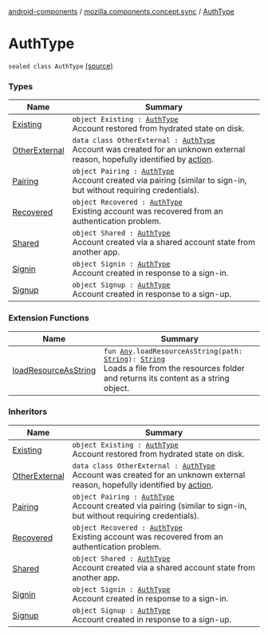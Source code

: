 [android-components](../../index.md) / [mozilla.components.concept.sync](../index.md) / [AuthType](./index.md)

# AuthType

`sealed class AuthType` [(source)](https://github.com/mozilla-mobile/android-components/blob/master/components/concept/sync/src/main/java/mozilla/components/concept/sync/OAuthAccount.kt#L270)

### Types

| Name | Summary |
|---|---|
| [Existing](-existing.md) | `object Existing : `[`AuthType`](./index.md)<br>Account restored from hydrated state on disk. |
| [OtherExternal](-other-external/index.md) | `data class OtherExternal : `[`AuthType`](./index.md)<br>Account was created for an unknown external reason, hopefully identified by [action](-other-external/action.md). |
| [Pairing](-pairing.md) | `object Pairing : `[`AuthType`](./index.md)<br>Account created via pairing (similar to sign-in, but without requiring credentials). |
| [Recovered](-recovered.md) | `object Recovered : `[`AuthType`](./index.md)<br>Existing account was recovered from an authentication problem. |
| [Shared](-shared.md) | `object Shared : `[`AuthType`](./index.md)<br>Account created via a shared account state from another app. |
| [Signin](-signin.md) | `object Signin : `[`AuthType`](./index.md)<br>Account created in response to a sign-in. |
| [Signup](-signup.md) | `object Signup : `[`AuthType`](./index.md)<br>Account created in response to a sign-up. |

### Extension Functions

| Name | Summary |
|---|---|
| [loadResourceAsString](../../mozilla.components.support.test.file/kotlin.-any/load-resource-as-string.md) | `fun `[`Any`](https://kotlinlang.org/api/latest/jvm/stdlib/kotlin/-any/index.html)`.loadResourceAsString(path: `[`String`](https://kotlinlang.org/api/latest/jvm/stdlib/kotlin/-string/index.html)`): `[`String`](https://kotlinlang.org/api/latest/jvm/stdlib/kotlin/-string/index.html)<br>Loads a file from the resources folder and returns its content as a string object. |

### Inheritors

| Name | Summary |
|---|---|
| [Existing](-existing.md) | `object Existing : `[`AuthType`](./index.md)<br>Account restored from hydrated state on disk. |
| [OtherExternal](-other-external/index.md) | `data class OtherExternal : `[`AuthType`](./index.md)<br>Account was created for an unknown external reason, hopefully identified by [action](-other-external/action.md). |
| [Pairing](-pairing.md) | `object Pairing : `[`AuthType`](./index.md)<br>Account created via pairing (similar to sign-in, but without requiring credentials). |
| [Recovered](-recovered.md) | `object Recovered : `[`AuthType`](./index.md)<br>Existing account was recovered from an authentication problem. |
| [Shared](-shared.md) | `object Shared : `[`AuthType`](./index.md)<br>Account created via a shared account state from another app. |
| [Signin](-signin.md) | `object Signin : `[`AuthType`](./index.md)<br>Account created in response to a sign-in. |
| [Signup](-signup.md) | `object Signup : `[`AuthType`](./index.md)<br>Account created in response to a sign-up. |
